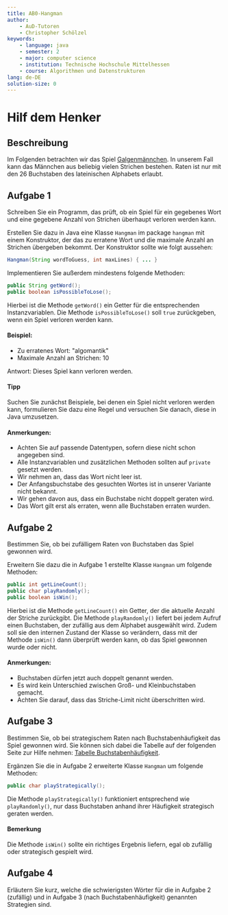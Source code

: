 ```yaml
---
title: AB0-Hangman
author:
    - AuD-Tutoren
    - Christopher Schölzel
keywords:
    - language: java
    - semester: 2
    - major: computer science
    - institution: Technische Hochschule Mittelhessen
    - course: Algorithmen und Datenstrukturen
lang: de-DE
solution-size: 0
---
```


# Hilf dem Henker

## Beschreibung
Im Folgenden betrachten wir das Spiel [Galgenmännchen](https://de.wikipedia.org/wiki/Galgenm%C3%A4nnchen).
In unserem Fall kann das Männchen aus beliebig vielen Strichen bestehen. Raten ist nur mit den 26 Buchstaben des lateinischen Alphabets erlaubt.

## Aufgabe 1

Schreiben Sie ein Programm, das prüft, ob ein Spiel für ein gegebenes Wort und eine gegebene Anzahl von Strichen überhaupt verloren werden kann.

Erstellen Sie dazu in Java eine Klasse `Hangman` im package `hangman` mit einem Konstruktor, der das zu erratene Wort und die maximale Anzahl an Strichen übergeben bekommt.
Der Konstruktor sollte wie folgt aussehen:

```java
Hangman(String wordToGuess, int maxLines) { ... }
```

Implementieren Sie außerdem mindestens folgende Methoden:

```java
public String getWord();
public boolean isPossibleToLose();
```

Hierbei ist die Methode `getWord()` ein Getter für die entsprechenden Instanzvariablen. Die Methode `isPossibleToLose()` soll `true` zurückgeben, wenn ein Spiel verloren werden kann.

#### Beispiel:
* Zu erratenes Wort: "algomantik"
* Maximale Anzahl an Strichen: 10

Antwort: Dieses Spiel kann verloren werden.

#### Tipp
Suchen Sie zunächst Beispiele, bei denen ein Spiel nicht verloren werden kann, formulieren Sie dazu eine Regel und versuchen Sie danach, diese in Java umzusetzen.

#### Anmerkungen:
* Achten Sie auf passende Datentypen, sofern diese nicht schon angegeben sind.
* Alle Instanzvariablen und zusätzlichen Methoden sollten auf `private` gesetzt werden.
* Wir nehmen an, dass das Wort nicht leer ist.
* Der Anfangsbuchstabe des gesuchten Wortes ist in unserer Variante nicht bekannt.
* Wir gehen davon aus, dass ein Buchstabe nicht doppelt geraten wird.
* Das Wort gilt erst als erraten, wenn alle Buchstaben erraten wurden.

## Aufgabe 2

Bestimmen Sie, ob bei zufälligem Raten von Buchstaben das Spiel gewonnen wird.

Erweitern Sie dazu die in Aufgabe 1 erstellte Klasse `Hangman` um folgende Methoden:

```java
public int getLineCount();
public char playRandomly();
public boolean isWin();
```

Hierbei ist die Methode `getLineCount()` ein Getter, der die aktuelle Anzahl der Striche zurückgibt. Die Methode `playRandomly()` liefert bei jedem Aufruf einen Buchstaben, der zufällig aus dem Alphabet ausgewählt wird.
Zudem soll sie den internen Zustand der Klasse so verändern, dass mit der Methode `isWin()` dann überprüft werden kann, ob das Spiel gewonnen wurde oder nicht.

#### Anmerkungen:
* Buchstaben dürfen jetzt auch doppelt genannt werden.
* Es wird kein Unterschied zwischen Groß- und Kleinbuchstaben gemacht.
* Achten Sie darauf, dass das Striche-Limit nicht überschritten wird.

## Aufgabe 3

Bestimmen Sie, ob bei strategischem Raten nach Buchstabenhäufigkeit das Spiel gewonnen wird. Sie können sich dabei die Tabelle auf der folgenden Seite zur Hilfe nehmen: [Tabelle Buchstabenhäufigkeit](https://de.wikipedia.org/wiki/Buchstabenh%C3%A4ufigkeit).

Ergänzen Sie die in Aufgabe 2 erweiterte Klasse `Hangman` um folgende Methoden:

```java  
public char playStrategically();
```

Die Methode `playStrategically()` funktioniert entsprechend wie `playRandomly()`, nur dass Buchstaben anhand ihrer Häufigkeit strategisch geraten werden.

#### Bemerkung
Die Methode `isWin()` sollte ein richtiges Ergebnis liefern, egal ob zufällig oder strategisch gespielt wird.

## Aufgabe 4

Erläutern Sie kurz, welche die schwierigsten Wörter für die in Aufgabe 2 (zufällig) und in Aufgabe 3 (nach Buchstabenhäufigkeit) genannten Strategien sind.
